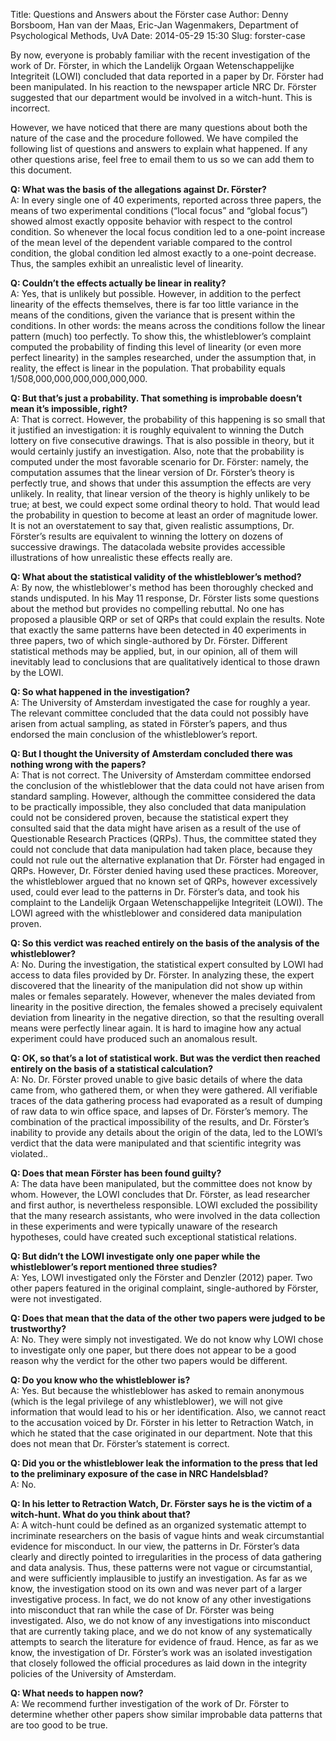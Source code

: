 Title: Questions and Answers about the Förster case
Author: Denny Borsboom, Han van der Maas, Eric-Jan Wagenmakers, Department of Psychological Methods, UvA
Date: 2014-05-29 15:30
Slug: forster-case

<!-- PELICAN_BEGIN_SUMMARY -->

By now, everyone is probably familiar with the recent investigation of the work of Dr. Förster, in which the Landelijk Orgaan Wetenschappelijke Integriteit (LOWI) concluded that data reported in a paper by Dr. Förster had been manipulated. In his reaction to the newspaper article NRC Dr. Förster suggested that our department would be involved in a witch-hunt. This is incorrect.  
 
However, we have noticed that there are many questions about both the nature of the case and the procedure followed. We have compiled the following list of questions and answers to explain what happened. If any other questions arise, feel free to email them to us so we can add them to this document.  

__Q: What was the basis of the allegations against Dr. Förster?__  
A: In every single one of 40 experiments, reported across three papers, the means of two experimental conditions (“local focus” and “global focus”) showed almost exactly opposite behavior with respect to the control condition. So whenever the local focus condition led to a one-point increase of the mean level of the dependent variable compared to the control condition, the global condition led almost exactly to a one-point decrease. Thus, the samples exhibit an unrealistic level of linearity.  

__Q: Couldn’t the effects actually be linear in reality?__  
A: Yes, that is unlikely but possible. However, in addition to the perfect linearity of the effects themselves, there is far too little variance in the means of the conditions, given the variance that is present within the conditions. In other words: the means across the conditions follow the linear pattern (much) too perfectly. To show this, the whistleblower’s complaint computed the probability of finding this level of linearity (or even more perfect linearity) in the samples researched, under the assumption that, in reality, the effect is linear in the population. That probability equals 1/508,000,000,000,000,000,000.   

<!-- PELICAN_END_SUMMARY -->

__Q: But that’s just a probability. That something is improbable doesn’t mean it’s impossible, right?__  
A: That is correct. However, the probability of this happening is so small that it justified an investigation: it is roughly equivalent to winning the Dutch lottery on five consecutive drawings. That is also possible in theory, but it would certainly justify an investigation. Also, note that the probability is computed under the most favorable scenario for Dr. Förster: namely, the computation assumes that the linear version of Dr. Förster’s theory is perfectly true, and shows that under this assumption the effects are very unlikely. In reality, that linear version of the theory is highly unlikely to be true; at best, we could expect some ordinal theory to hold. That would lead the probability in question to become at least an order of magnitude lower. It is not an overstatement to say that, given realistic assumptions, Dr. Förster’s results are equivalent to winning the lottery on dozens of successive drawings. The datacolada website provides accessible illustrations of how unrealistic these effects really are.  

__Q: What about the statistical validity of the whistleblower’s method?__  
A: By now, the whistleblower's method has been thoroughly checked and stands undisputed. In his May 11 response, Dr. Förster lists some questions about the method but provides no compelling rebuttal. No one has proposed a plausible QRP or set of QRPs that could explain the results. Note that exactly the same patterns have been detected in 40 experiments in three papers, two of which single-authored by Dr. Förster. Different statistical methods may be applied, but, in our opinion, all of them will inevitably lead to conclusions that are qualitatively identical to those drawn by the LOWI.  

__Q: So what happened in the investigation?__  
A: The University of Amsterdam investigated the case for roughly a year. The relevant committee concluded that the data could not possibly have arisen from actual sampling, as stated in Förster’s papers, and thus endorsed the main conclusion of the whistleblower’s report. 

__Q: But I thought the University of Amsterdam concluded there was nothing wrong with the papers?__  
A: That is not correct. The University of Amsterdam committee endorsed the conclusion of the whistleblower that the data could not have arisen from standard sampling. However, although the committee considered the data to be practically impossible, they also concluded that data manipulation could not be considered proven, because the statistical expert they consulted said that the data might have arisen as a result of the use of Questionable Research Practices (QRPs). Thus, the committee stated they could not conclude that data manipulation had taken place, because they could not rule out the alternative explanation that Dr. Förster had engaged in QRPs. However, Dr. Förster denied having used these practices. Moreover, the whistleblower argued that no known set of QRPs, however excessively used, could ever lead to the patterns in Dr. Förster’s data, and took his complaint to the Landelijk Orgaan Wetenschappelijke Integriteit (LOWI). The LOWI agreed with the whistleblower and considered data manipulation proven.  

__Q: So this verdict was reached entirely on the basis of the analysis of the whistleblower?__  
A: No. During the investigation, the statistical expert consulted by LOWI had access to data files provided by Dr. Förster. In analyzing these, the expert discovered that the linearity of the manipulation did not show up within males or females separately. However, whenever the males deviated from linearity in the positive direction, the females showed a precisely equivalent deviation from linearity in the negative direction, so that the resulting overall means were perfectly linear again. It is hard to imagine how any actual experiment could have produced such an anomalous result.  

__Q: OK, so that’s a lot of statistical work. But was the verdict then reached entirely on the basis of a statistical calculation?__  
A: No. Dr. Förster proved unable to give basic details of where the data came from, who gathered them, or when they were gathered. All verifiable traces of the data gathering process had evaporated as a result of dumping of raw data to win office space, and lapses of Dr. Förster’s memory. The combination of the practical impossibility of the results, and Dr. Förster’s inability to provide any details about the origin of the data, led to the LOWI’s verdict that the data were manipulated and that scientific integrity was violated..  

__Q: Does that mean Förster has been found guilty?__  
A: The data have been manipulated, but the committee does not know by whom. However, the LOWI concludes that Dr. Förster, as lead researcher and first author, is nevertheless responsible. LOWI excluded the possibility that the many research assistants, who were involved in the data collection in these experiments and were typically unaware of the research hypotheses, could have created such exceptional statistical relations.   

__Q: But didn’t the LOWI investigate only one paper while the whistleblower’s report mentioned three studies?__  
A: Yes, LOWI investigated only the Förster and Denzler (2012) paper. Two other papers featured in the original complaint, single-authored by Förster, were not investigated.  

__Q: Does that mean that the data of the other two papers were judged to be trustworthy?__  
A: No. They were simply not investigated. We do not know why LOWI chose to investigate only one paper, but there does not appear to be a good reason why the verdict for the other two papers would be different.  

__Q: Do you know who the whistleblower is?__  
A: Yes. But because the whistleblower has asked to remain anonymous (which is the legal privilege of any whistleblower), we will not give information that would lead to his or her identification. Also, we cannot react to the accusation voiced by Dr. Förster in his letter to Retraction Watch, in which he stated that the case originated in our department. Note that this does not mean that Dr. Förster’s statement is correct.  

__Q: Did you or the whistleblower leak the information to the press that led to the preliminary exposure of the case in NRC Handelsblad?__  
A: No.   

__Q: In his letter to Retraction Watch, Dr. Förster says he is the victim of a witch-hunt. What do you think about that?__  
A: A witch-hunt could be defined as an organized systematic attempt to incriminate researchers on the basis of vague hints and weak circumstantial evidence for misconduct. In our view, the patterns in Dr. Förster’s data clearly and directly pointed to irregularities in the process of data gathering and data analysis. Thus, these patterns were not vague or circumstantial, and were sufficiently implausible to justify an investigation. As far as we know, the investigation stood on its own and was never part of a larger investigative process. In fact, we do not know of any other investigations into misconduct that ran while the case of Dr. Förster was being investigated. Also, we do not know of any investigations into misconduct that are currently taking place, and we do not know of any systematically attempts to search the literature for evidence of fraud. Hence, as far as we know, the investigation of Dr. Förster’s work was an isolated investigation that closely followed the official procedures as laid down in the integrity policies of the University of Amsterdam.  

__Q: What needs to happen now?__  
A: We recommend further investigation of the work of Dr. Förster to determine whether other papers show similar improbable data patterns that are too good to be true.  

